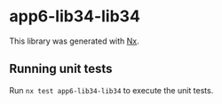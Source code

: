 # app6-lib34-lib34

This library was generated with [Nx](https://nx.dev).

## Running unit tests

Run `nx test app6-lib34-lib34` to execute the unit tests.
